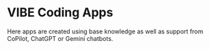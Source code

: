 # VIBE Coding Apps
Here apps are created using base knowledge as well as support from CoPilot, ChatGPT or Gemini chatbots.
